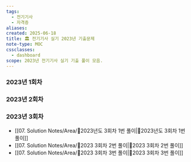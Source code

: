 ```yaml
---
tags:
  - 전기기사
  - 자격증
aliases: 
created: 2025-06-18
title: 🏛️ 전기기사 실기 2023년 기출문제
note-type: MOC
cssclasses:
  - dashboard
scope: 2023년 전기기사 실기 기출 풀이 모음.
---
```


### 2023년 1회차
### 2023년 2회차
### 2023년 3회차
- [[07. Solution Notes/Area/🔬2023년도 3회차 1번 풀이|🔬2023년도 3회차 1번 풀이]]
- [[07. Solution Notes/Area/🔬2023 3회차 2번 풀이|🔬2023 3회차 2번 풀이]]
- [[07. Solution Notes/Area/🔬2023 3회차 3번 풀이|🔬2023 3회차 3번 풀이]]